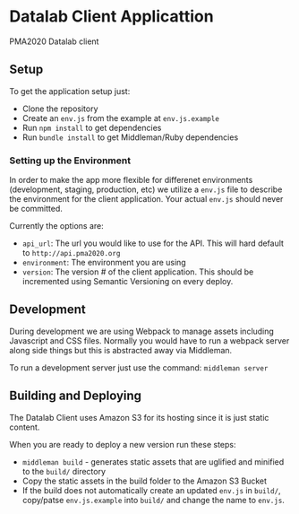 # Datalab Client Applicattion
PMA2020 Datalab client

## Setup

To get the application setup just:

- Clone the repository
- Create an `env.js` from the example at `env.js.example`
- Run `npm install` to get dependencies
- Run `bundle install` to get Middleman/Ruby dependencies

### Setting up the Environment

In order to make the app more flexible for differenet environments
(development, staging, production, etc) we utilize a `env.js` file to describe
the environment for the client application. Your actual `env.js` should never
be committed.

Currently the options are:

- `api_url`: The url you would like to use for the API. This will hard default to `http://api.pma2020.org`
- `environment`: The environment you are using
- `version`: The version # of the client application. This should be incremented using Semantic Versioning on every deploy.

## Development

During development we are using Webpack to manage assets including Javascript and CSS files.
Normally you would have to run a webpack server along side things but this is abstracted away
via Middleman.

To run a development server just use the command:
`middleman server`

## Building and Deploying

The Datalab Client uses Amazon S3 for its hosting since it is just static content.

When you are ready to deploy a new version run these steps:

- `middleman build` - generates static assets that are uglified and minified to the `build/` directory
- Copy the static assets in the build folder to the Amazon S3 Bucket
- If the build does not automatically create an updated `env.js` in `build/`, copy/patse `env.js.example` into `build/` and change the name to `env.js`.
